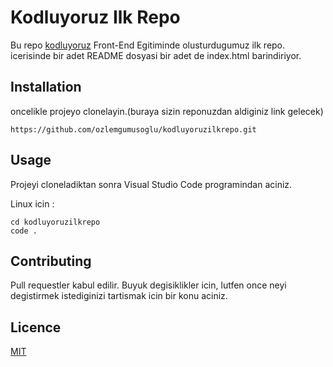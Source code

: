 # **Kodluyoruz Ilk Repo**
Bu repo [kodluyoruz](htpps://kodluyoruz.org) Front-End Egitiminde olusturdugumuz ilk repo. icerisinde bir adet README dosyasi bir adet de index.html barindiriyor.

## **Installation** 
oncelikle projeyo clonelayin.(buraya sizin reponuzdan aldiginiz link gelecek)


```
https://github.com/ozlemgumusoglu/kodluyoruzilkrepo.git
```


## **Usage**
Projeyi cloneladiktan sonra Visual Studio Code programindan aciniz.

Linux icin :
```
cd kodluyoruzilkrepo
code .
```

## **Contributing**
Pull requestler kabul edilir. Buyuk degisiklikler icin, lutfen once neyi degistirmek istediginizi tartismak icin bir konu aciniz.

## **Licence**

[MIT](https://choosealicense.com/)

